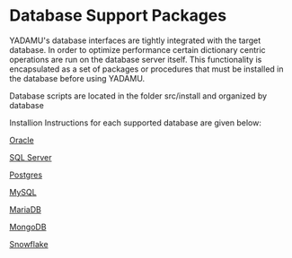 # Database Support Packages

YADAMU's database interfaces are tightly integrated with the target database. In order to optimize performance certain dictionary centric operations are run on the database server itself. This functionality is encapsulated as a set of packages or procedures that must be installed in the database before using YADAMU.

Database scripts are located in the folder src/install and organized by database

Installion Instructions for each supported database are given below:

[Oracle](oracleInstallation.md)

[SQL Server](sqlserverInstallation.md)

[Postgres](postgresInstallation.md)

[MySQL](mysqlInstallation.md)

[MariaDB](mariadbInstallation.md)

[MongoDB](mongodbInstallation.md)

[Snowflake](snowflakeInstallation.md)
